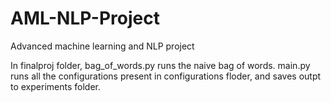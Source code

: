 # AML-NLP-Project

Advanced machine learning and NLP project

In finalproj folder, bag_of_words.py runs the naive bag of words.
main.py runs all the configurations present in configurations floder, and saves outpt to experiments folder.


